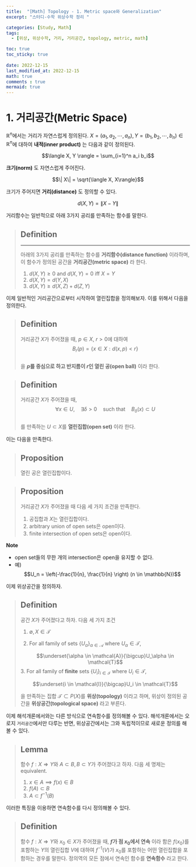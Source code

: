 ```yaml
---
title:  "[Math] Topology - 1. Metric space와 Generalization"
excerpt: "스터디-수학 위상수학 정리 "

categories: [Study, Math]
tags:
  - [위상, 위상수학, 거리, 거리공간, topology, metric, math]

toc: true
toc_sticky: true
 
date: 2022-12-15
last_modified_at: 2022-12-15
math: true
comments : true
mermaid: true
---
```


# 1. 거리공간(Metric Space)

$\mathbb{R}^n$에서는 거리가 자연스럽게 정의된다.
$X = (a_1, a_2, \cdots, a_n), Y = (b_1, b_2, \cdots, b_n) \in \mathbb{R}^n$에 대하여 __내적(inner product)__ 는 다음과 같이 정의된다.

$$\langle X, Y \rangle = \sum_{i=1}^n a_i b_i$$


__크기(norm)__ 도 자연스럽게 주어진다.

$$\| X\| = \sqrt{\langle X, X\rangle}$$


크기가 주어지면 __거리(distance)__ 도 정의할 수 있다.

$$d(X, Y) = \| X - Y \|$$


거리함수는 일반적으로 아래 3가지 공리를 만족하는 함수를 말한다.

> ## Definition
> ---
> 아래의 3가지 공리를 만족하는 함수를 __거리함수(distance function)__ 이라하며, 이 함수가 정의된 공간을 __거리공간(metric space)__ 라 한다.
> 1. $d(X,Y) \geq 0$ and $d(X,Y)=0$ iff $X=Y$ <br>
> 2. $d(X,Y) = d(Y,X)$ <br>
> 3. $d(X,Y) \geq d(X,Z) + d(Z, Y)$

이제 일반적인 거리공간으로부터 시작하여 열린집합을 정의해보자. 이를 위해서 다음을 정의한다.

> ## Definition
>
> 거리공간 $X$가 주어졌을 때, $p \in X$, $r>0$에 대하여 
> <br>
> $$B_r(p) = \{x \in X : d(x,p) < r \}$$ 
> <br>
> 을 __$p$를 중심으로 하고 반지름이 $r$인 열린 공(open ball)__ 이라 한다.


> ## Definition
>
> 거리공간 $X$가 주어졌을 때, 
> <br>
> $$\forall x \in U, \quad \exists \delta>0 \quad \text{such that} \quad B_\delta(x) \subset U$$ 
> <br>
> 를 만족하는 $U \subset X$를 __열린집합(open set)__ 이라 한다.

이는 다음을 만족한다.
> ## Proposition
>
> 열린 공은 열린집합이다.


> ## Proposition
>
> 거리공간 $X$가 주어졌을 때 다음 세 가지 조건을 만족한다.
> 1. 공집합과 $X$는 열린집합이다.
> 2. arbitrary union of open sets은 open이다.
> 3. finite intersection of open sets은 open이다.


__Note__
- open set들의 무한 개의 intersection은 open을 유지할 수 없다.
- 예) $$U_n = \left(-\frac{1}{n}, \frac{1}{n} \right) (n \in \mathbb{N})$$

이제 위상공간을 정의하자.
> ## Definition
>
> 공간 $X$가 주어졌다고 하자. 다음 세 가지 조건
> 1. $\emptyset, X \in \mathcal{T}$
> 
> 2. For all family of sets $\{U_\alpha\}_{\alpha \in \mathcal{A}}$ where $U_\alpha \in \mathcal{T}$, 
> 
> $$\underset{\alpha \in \mathcal{A}}{\bigcup}U_\alpha \in \mathcal{T}$$
> 3. For all family of __finite__ sets $\{U_i\}_{i \in \mathcal{I}}$ where $U_i \in \mathcal{T}$, 
> 
> $$\underset{i \in \mathcal{I}}{\bigcap}U_i \in \mathcal{T}$$
> 
> 을 만족하는 집합 $\mathcal{T} \subset P(X)$를 __위상(topology)__ 이라고 하며, 위상이 정의된 공간을 __위상공간(topological space)__ 라고 부른다.

이제 해석개론에서와는 다른 방식으로 연속함수를 정의해볼 수 있다. 해석개론에서는 오로지 `거리공간`에서만 다루는 반면, 위상공간에서는 그와 독립적이므로 새로운 정의를 해볼 수 있다.

> ## Lemma
>
> 함수 $f : X \Longrightarrow Y$와 $A\subset B, B\subset Y$가 주어졌다고 하자. 다음 세 명제는 equivalent.
> 1. $x \in A \implies f(x) \in B$
> 2. $f(A) \subset B$
> 3. $A \subset f^{-1}(B)$

이러한 특징을 이용하면 연속함수를 다시 정의해볼 수 있다.

> ## Definition
>
> 함수 $f : X \Longrightarrow Y$와 $x_0 \in X$가 주어졌을 때, __$f$가 점 $x_0$에서 연속__ 이라 함은 $f(x_0)$를 포함하는 $Y$의 열린집합 $V$에 대하여 $f^{-1}(V)$가 $x_0$를 포함하는 어떤 열린집합을 포함하는 경우를 말한다. 정의역의 모든 점에서 연속인 함수를 __연속함수__ 라고 한다.